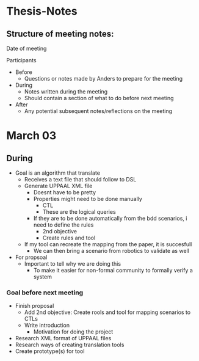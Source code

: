 # Thesis-Notes

## Structure of meeting notes:
Date of meeting

Participants

 - Before
   - Questions or notes made by Anders to prepare for the meeting
 - During
   - Notes written during the meeting
   - Should contain a section of what to do before next meeting
 - After
   - Any potential subsequent notes/reflections on the meeting

# March 03
## During
- Goal is an algorithm that translate
	- Receives a text file that should follow to DSL
	- Generate UPPAAL XML file
		- Doesnt have to be pretty 
		- Properties might need to be done manually
			- CTL
			- These are the logical queries
		- If they are to be done automatically from the bdd scenarios, i need to define the rules
			- 2nd objective
			- Create rules and tool
	- If my tool can recreate the mapping from the paper, it is succesfull
		- We can then bring a scenario from robotics to validate as well
- For propsoal
	- Important to tell why we are doing this
		- To make it easier for non-formal community to formally verify a system
 ### Goal before next meeting
 - Finish proposal
   - Add 2nd objective: Create rools and tool for mapping scenarios to CTLs
   - Write introduction
     - Motivation for doing the project
 - Research XML format of UPPAAL files
 - Research ways of creating translation tools
 - Create prototype(s) for tool
